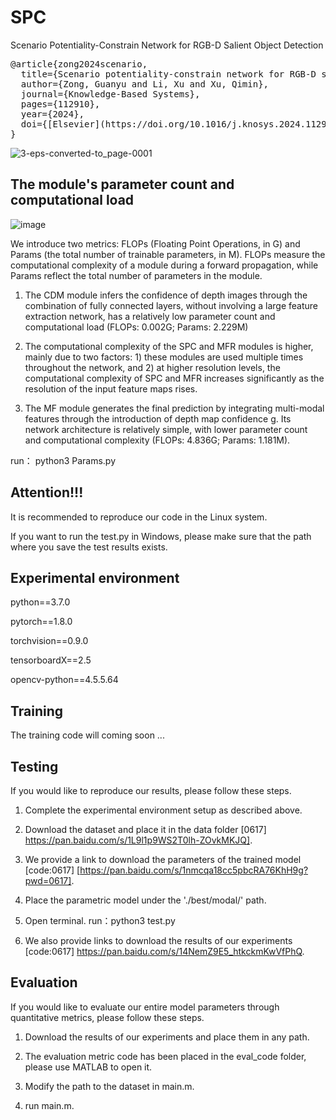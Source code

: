 # SPC
Scenario Potentiality-Constrain Network for RGB-D Salient Object Detection
<pre>
@article{zong2024scenario,
  title={Scenario potentiality-constrain network for RGB-D salient object detection},
  author={Zong, Guanyu and Li, Xu and Xu, Qimin},
  journal={Knowledge-Based Systems},
  pages={112910},
  year={2024},
  doi={[Elsevier](https://doi.org/10.1016/j.knosys.2024.112910)}
}
</pre>
![3-eps-converted-to_page-0001](https://github.com/user-attachments/assets/161439b6-547a-44ff-8f68-517af812b521)

## The module's parameter count and computational load
![image](https://github.com/user-attachments/assets/06efd1a1-6c87-4043-ad23-14f8c5dd3fa2)

We introduce two metrics: FLOPs (Floating Point Operations, in G) and Params (the total number of trainable parameters, in M). FLOPs measure the computational complexity of a module during a forward propagation, while Params reflect the total number of parameters in the module.

1.	The CDM module infers the confidence of depth images through the combination of fully connected layers, without involving a large feature extraction network, has a relatively low parameter count and computational load (FLOPs: 0.002G; Params: 2.229M)

2.	The computational complexity of the SPC and MFR modules is higher, mainly due to two factors: 1) these modules are used multiple times throughout the network, and 2) at higher resolution levels, the computational complexity of SPC and MFR increases significantly as the resolution of the input feature maps rises.

3.  The MF module generates the final prediction by integrating multi-modal features through the introduction of depth map confidence g. Its network architecture is relatively simple, with lower parameter count and computational complexity (FLOPs: 4.836G; Params: 1.181M).

run： python3 Params.py
## Attention!!!
It is recommended to reproduce our code in the Linux system. 

If you want to run the test.py in Windows, please make sure that the path where you save the test results exists.

## Experimental environment 

python==3.7.0

pytorch==1.8.0

torchvision==0.9.0

tensorboardX==2.5

opencv-python==4.5.5.64

## Training
The training code will coming soon ...

## Testing
If you would like to reproduce our results, please follow these steps.

1. Complete the experimental environment setup as described above.

2. Download the dataset and place it in the data folder [0617] https://pan.baidu.com/s/1L9l1p9WS2T0lh-ZOvkMKJQ].

3. We provide a link to download the parameters of the trained model [code:0617] [https://pan.baidu.com/s/1nmcqa18cc5pbcRA76KhH9g?pwd=0617].

4. Place the parametric model under the './best/modal/' path.

5. Open terminal. run：python3 test.py

6. We also provide links to download the results of our experiments [code:0617] https://pan.baidu.com/s/14NemZ9E5_htkckmKwVfPhQ. 

## Evaluation
If you would like to evaluate our entire model parameters through quantitative metrics, please follow these steps.

1. Download the results of our experiments and place them in any path.

2. The evaluation metric code has been placed in the eval_code folder, please use MATLAB to open it.

3. Modify the path to the dataset in main.m.

4. run main.m.

